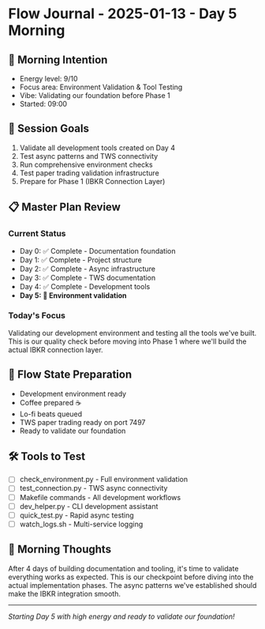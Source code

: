 # Flow Journal - 2025-01-13 - Day 5 Morning

## 🌅 Morning Intention
- Energy level: 9/10
- Focus area: Environment Validation & Tool Testing
- Vibe: Validating our foundation before Phase 1
- Started: 09:00

## 🎯 Session Goals
1. Validate all development tools created on Day 4
2. Test async patterns and TWS connectivity
3. Run comprehensive environment checks
4. Test paper trading validation infrastructure
5. Prepare for Phase 1 (IBKR Connection Layer)

## 📋 Master Plan Review

### Current Status
- Day 0: ✅ Complete - Documentation foundation
- Day 1: ✅ Complete - Project structure 
- Day 2: ✅ Complete - Async infrastructure
- Day 3: ✅ Complete - TWS documentation
- Day 4: ✅ Complete - Development tools
- **Day 5: 🚀 Environment validation**

### Today's Focus
Validating our development environment and testing all the tools we've built. This is our quality check before moving into Phase 1 where we'll build the actual IBKR connection layer.

## 🌊 Flow State Preparation
- Development environment ready
- Coffee prepared ☕
- Lo-fi beats queued
- TWS paper trading ready on port 7497
- Ready to validate our foundation

## 🛠️ Tools to Test
- [ ] check_environment.py - Full environment validation
- [ ] test_connection.py - TWS async connectivity
- [ ] Makefile commands - All development workflows
- [ ] dev_helper.py - CLI development assistant
- [ ] quick_test.py - Rapid async testing
- [ ] watch_logs.sh - Multi-service logging

## 💭 Morning Thoughts
After 4 days of building documentation and tooling, it's time to validate everything works as expected. This is our checkpoint before diving into the actual implementation phases. The async patterns we've established should make the IBKR integration smooth.

---

*Starting Day 5 with high energy and ready to validate our foundation!*